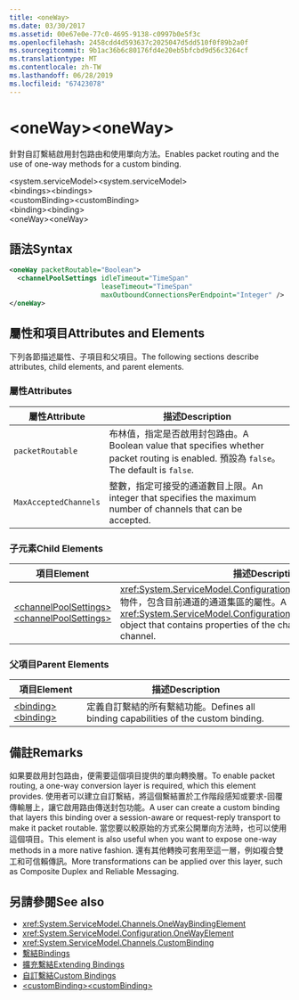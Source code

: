 ```yaml
---
title: <oneWay>
ms.date: 03/30/2017
ms.assetid: 00e67e0e-77c0-4695-9138-c0997b0e5f3c
ms.openlocfilehash: 2458cdd4d593637c2025047d5dd510f0f89b2a0f
ms.sourcegitcommit: 9b1ac36b6c80176fd4e20eb5bfcbd9d56c3264cf
ms.translationtype: MT
ms.contentlocale: zh-TW
ms.lasthandoff: 06/28/2019
ms.locfileid: "67423078"
---
```

# <a name="oneway"></a><span data-ttu-id="59fff-101">\<oneWay></span><span class="sxs-lookup"><span data-stu-id="59fff-101">\<oneWay></span></span>
<span data-ttu-id="59fff-102">針對自訂繫結啟用封包路由和使用單向方法。</span><span class="sxs-lookup"><span data-stu-id="59fff-102">Enables packet routing and the use of one-way methods for a custom binding.</span></span>  
  
 <span data-ttu-id="59fff-103">\<system.serviceModel></span><span class="sxs-lookup"><span data-stu-id="59fff-103">\<system.serviceModel></span></span>  
<span data-ttu-id="59fff-104">\<bindings></span><span class="sxs-lookup"><span data-stu-id="59fff-104">\<bindings></span></span>  
<span data-ttu-id="59fff-105">\<customBinding></span><span class="sxs-lookup"><span data-stu-id="59fff-105">\<customBinding></span></span>  
<span data-ttu-id="59fff-106">\<binding></span><span class="sxs-lookup"><span data-stu-id="59fff-106">\<binding></span></span>  
<span data-ttu-id="59fff-107">\<oneWay></span><span class="sxs-lookup"><span data-stu-id="59fff-107">\<oneWay></span></span>  
  
## <a name="syntax"></a><span data-ttu-id="59fff-108">語法</span><span class="sxs-lookup"><span data-stu-id="59fff-108">Syntax</span></span>  
  
```xml  
<oneWay packetRoutable="Boolean">
  <channelPoolSettings idleTimeout="TimeSpan"
                       leaseTimeout="TimeSpan"
                       maxOutboundConnectionsPerEndpoint="Integer" />
</oneWay>
```  
  
## <a name="attributes-and-elements"></a><span data-ttu-id="59fff-109">屬性和項目</span><span class="sxs-lookup"><span data-stu-id="59fff-109">Attributes and Elements</span></span>  
 <span data-ttu-id="59fff-110">下列各節描述屬性、子項目和父項目。</span><span class="sxs-lookup"><span data-stu-id="59fff-110">The following sections describe attributes, child elements, and parent elements.</span></span>  
  
### <a name="attributes"></a><span data-ttu-id="59fff-111">屬性</span><span class="sxs-lookup"><span data-stu-id="59fff-111">Attributes</span></span>  
  
|<span data-ttu-id="59fff-112">屬性</span><span class="sxs-lookup"><span data-stu-id="59fff-112">Attribute</span></span>|<span data-ttu-id="59fff-113">描述</span><span class="sxs-lookup"><span data-stu-id="59fff-113">Description</span></span>|  
|---------------|-----------------|  
|`packetRoutable`|<span data-ttu-id="59fff-114">布林值，指定是否啟用封包路由。</span><span class="sxs-lookup"><span data-stu-id="59fff-114">A Boolean value that specifies whether packet routing is enabled.</span></span> <span data-ttu-id="59fff-115">預設為 `false`。</span><span class="sxs-lookup"><span data-stu-id="59fff-115">The default is `false`.</span></span>|  
|`MaxAcceptedChannels`|<span data-ttu-id="59fff-116">整數，指定可接受的通道數目上限。</span><span class="sxs-lookup"><span data-stu-id="59fff-116">An integer that specifies the maximum number of channels that can be accepted.</span></span>|  
  
### <a name="child-elements"></a><span data-ttu-id="59fff-117">子元素</span><span class="sxs-lookup"><span data-stu-id="59fff-117">Child Elements</span></span>  
  
|<span data-ttu-id="59fff-118">項目</span><span class="sxs-lookup"><span data-stu-id="59fff-118">Element</span></span>|<span data-ttu-id="59fff-119">描述</span><span class="sxs-lookup"><span data-stu-id="59fff-119">Description</span></span>|  
|-------------|-----------------|  
|[<span data-ttu-id="59fff-120">\<channelPoolSettings></span><span class="sxs-lookup"><span data-stu-id="59fff-120">\<channelPoolSettings></span></span>](../../../../../docs/framework/configure-apps/file-schema/wcf/channelpoolsettings.md)|<span data-ttu-id="59fff-121"><xref:System.ServiceModel.Configuration.ChannelPoolSettingsElement> 物件，包含目前通道的通道集區的屬性。</span><span class="sxs-lookup"><span data-stu-id="59fff-121">A <xref:System.ServiceModel.Configuration.ChannelPoolSettingsElement> object that contains properties of the channel pool for the current channel.</span></span>|  
  
### <a name="parent-elements"></a><span data-ttu-id="59fff-122">父項目</span><span class="sxs-lookup"><span data-stu-id="59fff-122">Parent Elements</span></span>  
  
|<span data-ttu-id="59fff-123">項目</span><span class="sxs-lookup"><span data-stu-id="59fff-123">Element</span></span>|<span data-ttu-id="59fff-124">描述</span><span class="sxs-lookup"><span data-stu-id="59fff-124">Description</span></span>|  
|-------------|-----------------|  
|[<span data-ttu-id="59fff-125">\<binding></span><span class="sxs-lookup"><span data-stu-id="59fff-125">\<binding></span></span>](../../../../../docs/framework/misc/binding.md)|<span data-ttu-id="59fff-126">定義自訂繫結的所有繫結功能。</span><span class="sxs-lookup"><span data-stu-id="59fff-126">Defines all binding capabilities of the custom binding.</span></span>|  
  
## <a name="remarks"></a><span data-ttu-id="59fff-127">備註</span><span class="sxs-lookup"><span data-stu-id="59fff-127">Remarks</span></span>  
 <span data-ttu-id="59fff-128">如果要啟用封包路由，便需要這個項目提供的單向轉換層。</span><span class="sxs-lookup"><span data-stu-id="59fff-128">To enable packet routing, a one-way conversion layer is required, which this element provides.</span></span> <span data-ttu-id="59fff-129">使用者可以建立自訂繫結，將這個繫結置於工作階段感知或要求-回覆傳輸層上，讓它啟用路由傳送封包功能。</span><span class="sxs-lookup"><span data-stu-id="59fff-129">A user can create a custom binding that layers this binding over a session-aware or request-reply transport to make it packet routable.</span></span> <span data-ttu-id="59fff-130">當您要以較原始的方式來公開單向方法時，也可以使用這個項目。</span><span class="sxs-lookup"><span data-stu-id="59fff-130">This element is also useful when you want to expose one-way methods in a more native fashion.</span></span> <span data-ttu-id="59fff-131">還有其他轉換可套用至這一層，例如複合雙工和可信賴傳訊。</span><span class="sxs-lookup"><span data-stu-id="59fff-131">More transformations can be applied over this layer, such as Composite Duplex and Reliable Messaging.</span></span>  
  
## <a name="see-also"></a><span data-ttu-id="59fff-132">另請參閱</span><span class="sxs-lookup"><span data-stu-id="59fff-132">See also</span></span>

- <xref:System.ServiceModel.Channels.OneWayBindingElement>
- <xref:System.ServiceModel.Configuration.OneWayElement>
- <xref:System.ServiceModel.Channels.CustomBinding>
- [<span data-ttu-id="59fff-133">繫結</span><span class="sxs-lookup"><span data-stu-id="59fff-133">Bindings</span></span>](../../../../../docs/framework/wcf/bindings.md)
- [<span data-ttu-id="59fff-134">擴充繫結</span><span class="sxs-lookup"><span data-stu-id="59fff-134">Extending Bindings</span></span>](../../../../../docs/framework/wcf/extending/extending-bindings.md)
- [<span data-ttu-id="59fff-135">自訂繫結</span><span class="sxs-lookup"><span data-stu-id="59fff-135">Custom Bindings</span></span>](../../../../../docs/framework/wcf/extending/custom-bindings.md)
- [<span data-ttu-id="59fff-136">\<customBinding></span><span class="sxs-lookup"><span data-stu-id="59fff-136">\<customBinding></span></span>](../../../../../docs/framework/configure-apps/file-schema/wcf/custombinding.md)
